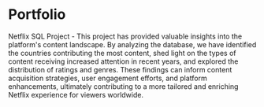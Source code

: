 # Portfolio
Netflix SQL Project - This project has provided valuable insights into the platform's content landscape. By analyzing the database, we have identified the countries contributing the most content, shed light on the types of content receiving increased attention in recent years, and explored the distribution of ratings and genres. These findings can inform content acquisition strategies, user engagement efforts, and platform enhancements, ultimately contributing to a more tailored and enriching Netflix experience for viewers worldwide.
